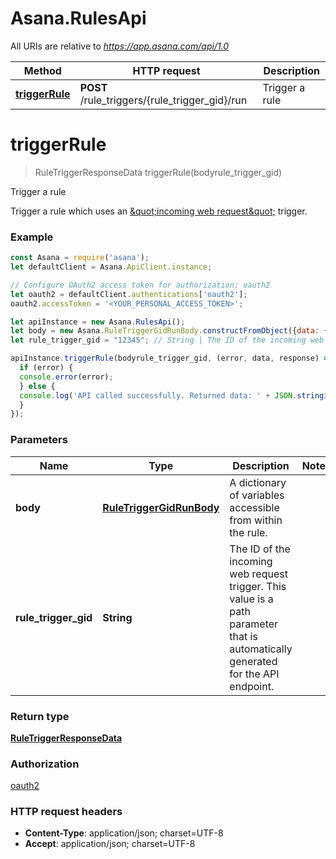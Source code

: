# Asana.RulesApi

All URIs are relative to *https://app.asana.com/api/1.0*

Method | HTTP request | Description
------------- | ------------- | -------------
[**triggerRule**](RulesApi.md#triggerRule) | **POST** /rule_triggers/{rule_trigger_gid}/run | Trigger a rule

<a name="triggerRule"></a>
# **triggerRule**
> RuleTriggerResponseData triggerRule(bodyrule_trigger_gid)

Trigger a rule

Trigger a rule which uses an [\&quot;incoming web request\&quot;](/docs/incoming-web-requests) trigger.

### Example
```javascript
const Asana = require('asana');
let defaultClient = Asana.ApiClient.instance;

// Configure OAuth2 access token for authorization: oauth2
let oauth2 = defaultClient.authentications['oauth2'];
oauth2.accessToken = '<YOUR_PERSONAL_ACCESS_TOKEN>';

let apiInstance = new Asana.RulesApi();
let body = new Asana.RuleTriggerGidRunBody.constructFromObject({data: {param1: "value1", param2: "value2",}}); // RuleTriggerGidRunBody | A dictionary of variables accessible from within the rule.
let rule_trigger_gid = "12345"; // String | The ID of the incoming web request trigger. This value is a path parameter that is automatically generated for the API endpoint.

apiInstance.triggerRule(bodyrule_trigger_gid, (error, data, response) => {
  if (error) {
  console.error(error);
  } else {
  console.log('API called successfully. Returned data: ' + JSON.stringify(data, null, 2));
  }
});
```

### Parameters

Name | Type | Description  | Notes
------------- | ------------- | ------------- | -------------
 **body** | [**RuleTriggerGidRunBody**](RuleTriggerGidRunBody.md)| A dictionary of variables accessible from within the rule. | 
 **rule_trigger_gid** | **String**| The ID of the incoming web request trigger. This value is a path parameter that is automatically generated for the API endpoint. | 

### Return type

[**RuleTriggerResponseData**](RuleTriggerResponseData.md)

### Authorization

[oauth2](../README.md#oauth2)

### HTTP request headers

 - **Content-Type**: application/json; charset=UTF-8
 - **Accept**: application/json; charset=UTF-8

